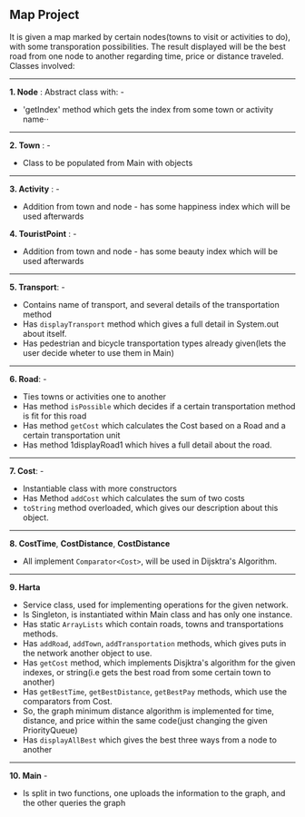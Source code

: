 Map Project
---

It is given a map marked by certain nodes(towns to visit or activities to do), with some transporation possibilities.
The result displayed will be the best road from one node to another regarding time, price or distance traveled.
Classes involved:

---

**1. Node** : Abstract class with: -
*   'getIndex' method which gets the index from some town or activity name⋅⋅

---

**2. Town** : -
*    Class to be populated from Main with objects

---

**3. Activity** : -
*    Addition from town and node - has some happiness index which will be used afterwards


**4. TouristPoint** : -
*    Addition from town and node - has some beauty index which will be used afterwards

---

**5. Transport**: -
*    Contains name of transport, and several details of the transportation method
*    Has `displayTransport` method which gives a full detail in System.out about itself.
*    Has pedestrian and bicycle transportation types already given(lets the user decide wheter to use them in Main)

---

**6. Road**: -
*    Ties towns or activities one to another
*    Has method `isPossible` which decides if a certain transportation method is fit for this road
*    Has method `getCost` which calculates the Cost based on a Road and a certain transportation unit
*    Has method 1displayRoad1 which hives a full detail about the road.

---

**7. Cost**: -
*    Instantiable class with more constructors
*    Has Method `addCost` which calculates the sum of two costs
*    `toString` method overloaded, which gives our description about this object.

---

**8. CostTime**, **CostDistance**, **CostDistance**
*    All implement `Comparator<Cost>`, will be used in Dijsktra's Algorithm.

---

**9. Harta** 
*    Service class, used for implementing operations for the given network.
*    Is Singleton, is instantiated within Main class and has only one instance.
*    Has static `ArrayLists` which contain roads, towns and transportations methods.
*    Has `addRoad`, `addTown`, `addTransportation` methods, which gives puts in the network another object to use.
*    Has `getCost` method, which implements Disjktra's algorithm for the given indexes, or string(i.e gets the best road from some certain town to another)
*    Has `getBestTime`, `getBestDistance`, `getBestPay` methods, which use the comparators from Cost.
*    So, the graph minimum distance algorithm is implemented for time, distance, and price within the same code(just changing the given PriorityQueue)
*    Has `displayAllBest` which gives the best three ways from a node to another

---

**10. Main** -
 *   Is split in two functions, one uploads the information to the graph, and the other queries the graph
    
